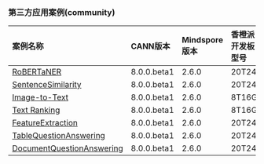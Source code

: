 ### 第三方应用案例(community)

| 案例名称                                                     | CANN版本    | Mindspore版本 | 香橙派开发板型号 |
| :----------------------------------------------------------- | :---------- | :------------ | :--------------- |
| [RoBERTaNER](https://github.com/mindspore-courses/orange-pi-mindspore/tree/master/Online/community/RoBERTaNER) | 8.0.0.beta1 | 2.6.0         | 20T24G           |
| [SentenceSimilarity](https://github.com/mindspore-courses/orange-pi-mindspore/tree/master/Online/community/SentenceSimilarity) | 8.0.0.beta1 | 2.6.0         | 20T24G           |
| [Image-to-Text](https://github.com/mindspore-courses/orange-pi-mindspore/tree/master/Online/community/06-Image-to-Text) | 8.0.0.beta1 | 2.6.0         | 8T16G            |
| [Text Ranking](https://github.com/mindspore-courses/orange-pi-mindspore/tree/master/Online/community/18-Text-Ranking) | 8.0.0.beta1 | 2.6.0         | 8T16G            |
| [FeatureExtraction](https://github.com/mindspore-courses/orange-pi-mindspore/tree/master/Online/community/FeatureExtraction) | 8.0.0.beta1 | 2.6.0         | 20T24G           |
| [TableQuestionAnswering](https://github.com/mindspore-courses/orange-pi-mindspore/tree/master/Online/community/TableQuestionAnswering) | 8.0.0.beta1 | 2.6.0         | 20T24G           |
| [DocumentQuestionAnswering](https://github.com/mindspore-courses/orange-pi-mindspore/tree/master/Online/community/DocumentQuestionAnswering) | 8.0.0.beta1 | 2.6.0         | 20T24G           |
